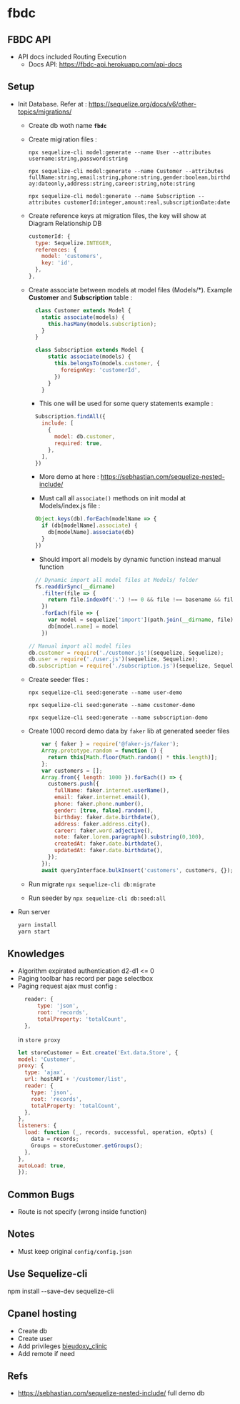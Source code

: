 # fbdc

## FBDC API

- API docs included Routing Execution
  - Docs API: <https://fbdc-api.herokuapp.com/api-docs>

## Setup
- Init Database. Refer at : https://sequelize.org/docs/v6/other-topics/migrations/
  - Create db woth name **```fbdc```**
  - Create migiration files :
  
      ```npx sequelize-cli model:generate --name User --attributes username:string,password:string```

      ```npx sequelize-cli model:generate --name Customer --attributes fullName:string,email:string,phone:string,gender:boolean,birthday:dateonly,address:string,career:string,note:string```

      ```npx sequelize-cli model:generate --name Subscription --attributes customerId:integer,amount:real,subscriptionDate:date```

  - Create reference keys at migration files, the key will show at Diagram Relationship DB
    ```js
    customerId: {
      type: Sequelize.INTEGER,
      references: {
        model: 'customers',
        key: 'id',
      },
    },
    ```
  - Create associate between models at model files (Models/*). Example **Customer** and **Subscription** table :
    ```js
      class Customer extends Model {
        static associate(models) {
          this.hasMany(models.subscription);
        }
      }
    ```
    ```js
      class Subscription extends Model {
          static associate(models) {
            this.belongsTo(models.customer, {
              foreignKey: 'customerId',
            })
          }
        }
    ```
    - This one will be used for some query statements example :
    ```js
      Subscription.findAll({
        include: [
          {
            model: db.customer,
            required: true,
          },
        ],
      })
    ```
      - More demo at here : https://sebhastian.com/sequelize-nested-include/

     - Must call all ```associate()``` methods on init modal at Models/index.js file :
    ```js
      Object.keys(db).forEach(modelName => {
        if (db[modelName].associate) {
          db[modelName].associate(db)
        }
      })
    ```
    - Should import all models by dynamic function instead manual function
    ```js
      // Dynamic import all model files at Models/ folder
      fs.readdirSync(__dirname)
        .filter(file => {
          return file.indexOf('.') !== 0 && file !== basename && file.slice(-3) === '.js'
        })
        .forEach(file => {
          var model = sequelize['import'](path.join(__dirname, file))
          db[model.name] = model
        })
      ```  
      ```js
      // Manual import all model files
      db.customer = require('./customer.js')(sequelize, Sequelize);
      db.user = require('./user.js')(sequelize, Sequelize);
      db.subscription = require('./subscription.js')(sequelize, Sequelize);
      ```

  - Create seeder files :

    ```npx sequelize-cli seed:generate --name user-demo```

    ```npx sequelize-cli seed:generate --name customer-demo```

    ```npx sequelize-cli seed:generate --name subscription-demo```

  - Create 1000 record demo data by ```faker``` lib at generated seeder files
    ```js
        var { faker } = require('@faker-js/faker');
        Array.prototype.random = function () {
          return this[Math.floor(Math.random() * this.length)];
        };
        var customers = [];
        Array.from({ length: 1000 }).forEach(() => {
          customers.push({
            fullName: faker.internet.userName(),
            email: faker.internet.email(),
            phone: faker.phone.number(),
            gender: [true, false].random(),
            birthday: faker.date.birthdate(),
            address: faker.address.city(),
            career: faker.word.adjective(),
            note: faker.lorem.paragraph().substring(0,100),
            createdAt: faker.date.birthdate(),
            updatedAt: faker.date.birthdate(),
          });
        });
        await queryInterface.bulkInsert('customers', customers, {});
    ```

  - Run migrate ```npx sequelize-cli db:migrate```
  - Run seeder by ```npx sequelize-cli db:seed:all```

- Run server
    ```js
    yarn install
    yarn start
    ```

## Knowledges

- Algorithm expirated authentication d2-d1 <= 0 
- Paging toolbar has record per page selectbox 
- Paging request ajax must config : 
    ```js 
      reader: {
          type: 'json',
          root: 'records',
          totalProperty: 'totalCount',
      },
    ```
    in ```store proxy```
    ```js
    let storeCustomer = Ext.create('Ext.data.Store', {
    model: 'Customer',
    proxy: {
      type: 'ajax',
      url: hostAPI + '/customer/list',
      reader: {
        type: 'json',
        root: 'records',
        totalProperty: 'totalCount',
      },
    },
    listeners: {
      load: function (_, records, successful, operation, eOpts) {
        data = records;
        Groups = storeCustomer.getGroups();
      },
    },
    autoLoad: true,
  });
    ```

## Common Bugs

- Route is not specify (wrong inside function)

## Notes
- Must keep original ```config/config.json```

## Use Sequelize-cli

  npm install --save-dev sequelize-cli

## Cpanel hosting

- Create db
- Create user
- Add privileges [bieudoxy_clinic](http://prntscr.com/vr4esa)
- Add remote if need

## Refs
- https://sebhastian.com/sequelize-nested-include/ full demo db
